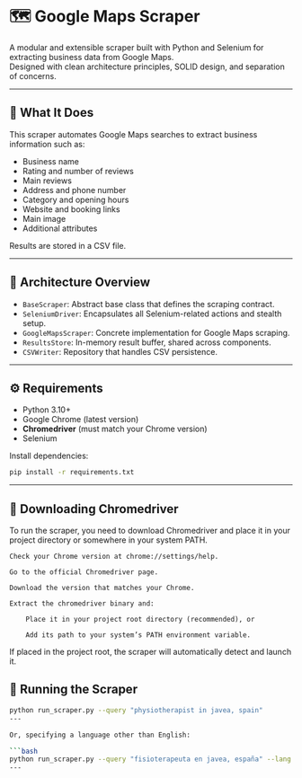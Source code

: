 # 🗺️ Google Maps Scraper

A modular and extensible scraper built with Python and Selenium for extracting business data from Google Maps.  
Designed with clean architecture principles, SOLID design, and separation of concerns.

---

## 🚀 What It Does

This scraper automates Google Maps searches to extract business information such as:

- Business name
- Rating and number of reviews
- Main reviews
- Address and phone number
- Category and opening hours
- Website and booking links
- Main image
- Additional attributes

Results are stored in a CSV file.

---

## 🧱 Architecture Overview

- `BaseScraper`: Abstract base class that defines the scraping contract.
- `SeleniumDriver`: Encapsulates all Selenium-related actions and stealth setup.
- `GoogleMapsScraper`: Concrete implementation for Google Maps scraping.
- `ResultsStore`: In-memory result buffer, shared across components.
- `CSVWriter`: Repository that handles CSV persistence.

---

## ⚙️ Requirements

- Python 3.10+
- Google Chrome (latest version)
- **Chromedriver** (must match your Chrome version)
- Selenium

Install dependencies:

```bash
pip install -r requirements.txt
```

---

## 🔧 Downloading Chromedriver

To run the scraper, you need to download Chromedriver and place it in your project directory or somewhere in your system PATH.

    Check your Chrome version at chrome://settings/help.

    Go to the official Chromedriver page.

    Download the version that matches your Chrome.

    Extract the chromedriver binary and:

        Place it in your project root directory (recommended), or

        Add its path to your system’s PATH environment variable.

If placed in the project root, the scraper will automatically detect and launch it.

## 🧪 Running the Scraper

```bash
python run_scraper.py --query "physiotherapist in javea, spain"
---

Or, specifying a language other than English: 

```bash
python run_scraper.py --query "fisioterapeuta en javea, españa" --lang "es"
---
